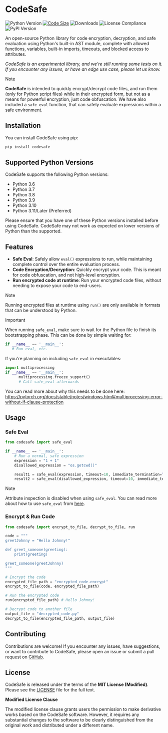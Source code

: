 # CodeSafe
![Python Version](https://img.shields.io/badge/python-3.12-blue.svg)
[![Code Size](https://img.shields.io/github/languages/code-size/infinitode/codesafe)](https://github.com/infinitode/codesafe)
![Downloads](https://pepy.tech/badge/codesafe)
![License Compliance](https://img.shields.io/badge/license-compliance-brightgreen.svg)
![PyPI Version](https://img.shields.io/pypi/v/codesafe)

An open-source Python library for code encryption, decryption, and safe evaluation using Python's built-in AST module, complete with allowed functions, variables, built-in imports, timeouts, and blocked access to attributes.

*CodeSafe is an experimental library, and we're still running some tests on it. If you encounter any issues, or have an edge use case, please let us know.*

> [!NOTE]
> **CodeSafe** is intended to quickly encrypt/decrypt code files, and run them (only for Python script files) while in their encrypted form, but not as a means for powerful encryption, just code obfuscation. We have also included a `safe_eval` function, that can safely evaluate expressions within a safe environment.

## Installation

You can install CodeSafe using pip:

```bash
pip install codesafe
```

## Supported Python Versions

CodeSafe supports the following Python versions:

- Python 3.6
- Python 3.7
- Python 3.8
- Python 3.9
- Python 3.10
- Python 3.11/Later (Preferred)

Please ensure that you have one of these Python versions installed before using CodeSafe. CodeSafe may not work as expected on lower versions of Python than the supported.

## Features

- **Safe Eval**: Safely allow `eval()` expressions to run, while maintaining complete control over the entire evaluation process.
- **Code Encryption/Decryption**: Quickly encrypt your code. This is meant for code obfuscation, and not high-level encryption.
- **Run encrypted code at runtime**: Run your encrypted code files, without needing to expose your code to end-users.

> [!NOTE]
> Running encrypted files at runtime using `run()` are only available in formats that can be understood by Python.

> [!IMPORTANT]
> When running `safe_eval`, make sure to wait for the Python file to finish its bootstrapping phase. This can be done by simple waiting for:
> ```python
> if __name__ == '__main__':
>    # Run eval, etc.
> ```
> If you're planning on including `safe_eval` in executables:
> ```python
> import multiprocessing
> if __name__ == '__main__':
>       multiprocessing.freeze_support()
>       # Call safe_eval afterwards
> ```
> You can read more about why this needs to be done here: https://pytorch.org/docs/stable/notes/windows.html#multiprocessing-error-without-if-clause-protection

## Usage

### Safe Eval

```python
from codesafe import safe_eval

if __name__ == '__main__':
    # Run a normal, safe expression
    expression = "1 + 1"
    disallowed_expression = "os.getcwd()"

    result1 = safe_eval(expression, timeout=10, immediate_termination=True)
    result2 = safe_eval(disallowed_expression, timeout=10, immediate_termination=True)
```

> [!NOTE]
> Attribute inspection is disabled when using `safe_eval`. You can read more about how to use `safe_eval` from [here](https://infinitode-docs.gitbook.io/documentation/package-documentation/codesafe-package-documentation).

### Encrypt & Run Code

```python
from codesafe import encrypt_to_file, decrypt_to_file, run

code = """
greetJohnny = "Hello Johnny!"

def greet_someone(greeting):
    print(greeting)

greet_someone(greetJohnny)
"""

# Encrypt the code
encrypted_file_path = "encrypted_code.encrypt"
encrypt_to_file(code, encrypted_file_path)

# Run the encrypted code
run(encrypted_file_path) # Hello Johnny!

# Decrypt code to another file
output_file = "decrypted_code.py"
decrypt_to_file(encrypted_file_path, output_file)
```

## Contributing

Contributions are welcome! If you encounter any issues, have suggestions, or want to contribute to CodeSafe, please open an issue or submit a pull request on [GitHub](https://github.com/infinitode/codesafe).

## License

CodeSafe is released under the terms of the **MIT License (Modified)**. Please see the [LICENSE](https://github.com/infinitode/codesafe/blob/main/LICENSE) file for the full text.

**Modified License Clause**

The modified license clause grants users the permission to make derivative works based on the CodeSafe software. However, it requires any substantial changes to the software to be clearly distinguished from the original work and distributed under a different name.
